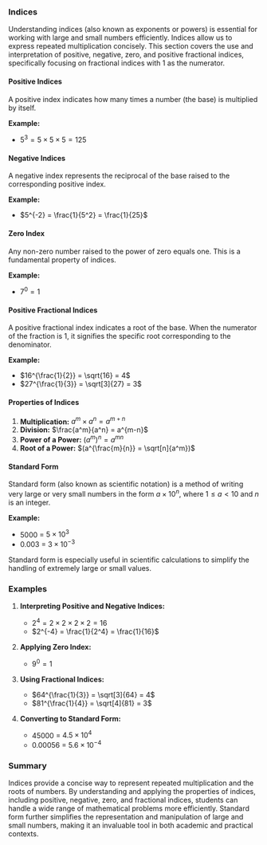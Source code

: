 ### Indices


Understanding indices (also known as exponents or powers) is essential for working with large and small numbers efficiently. Indices allow us to express repeated multiplication concisely. This section covers the use and interpretation of positive, negative, zero, and positive fractional indices, specifically focusing on fractional indices with 1 as the numerator.

#### Positive Indices

A positive index indicates how many times a number (the base) is multiplied by itself.

**Example:**
- $5^3 = 5 \times 5 \times 5 = 125$

#### Negative Indices

A negative index represents the reciprocal of the base raised to the corresponding positive index.

**Example:**
- $5^{-2} = \frac{1}{5^2} = \frac{1}{25}$

#### Zero Index

Any non-zero number raised to the power of zero equals one. This is a fundamental property of indices.

**Example:**
- $7^0 = 1$

#### Positive Fractional Indices

A positive fractional index indicates a root of the base. When the numerator of the fraction is 1, it signifies the specific root corresponding to the denominator.

**Example:**
- $16^{\frac{1}{2}} = \sqrt{16} = 4$
- $27^{\frac{1}{3}} = \sqrt[3]{27} = 3$

#### Properties of Indices

1. **Multiplication:** $a^m \times a^n = a^{m+n}$
2. **Division:** $\frac{a^m}{a^n} = a^{m-n}$
3. **Power of a Power:** $(a^m)^n = a^{mn}$
4. **Root of a Power:** $(a^{\frac{m}{n}} = \sqrt[n]{a^m})$

#### Standard Form

Standard form (also known as scientific notation) is a method of writing very large or very small numbers in the form $a \times 10^n$, where $1 \leq a < 10$ and $n$ is an integer.

**Example:**
- 5000 = $5 \times 10^3$
- 0.003 = $3 \times 10^{-3}$

Standard form is especially useful in scientific calculations to simplify the handling of extremely large or small values.

### Examples

1. **Interpreting Positive and Negative Indices:**
   - $2^4 = 2 \times 2 \times 2 \times 2 = 16$
   - $2^{-4} = \frac{1}{2^4} = \frac{1}{16}$

2. **Applying Zero Index:**
   - $9^0 = 1$

3. **Using Fractional Indices:**
   - $64^{\frac{1}{3}} = \sqrt[3]{64} = 4$
   - $81^{\frac{1}{4}} = \sqrt[4]{81} = 3$

4. **Converting to Standard Form:**
   - 45000 = $4.5 \times 10^4$
   - 0.00056 = $5.6 \times 10^{-4}$

### Summary

Indices provide a concise way to represent repeated multiplication and the roots of numbers. By understanding and applying the properties of indices, including positive, negative, zero, and fractional indices, students can handle a wide range of mathematical problems more efficiently. Standard form further simplifies the representation and manipulation of large and small numbers, making it an invaluable tool in both academic and practical contexts.